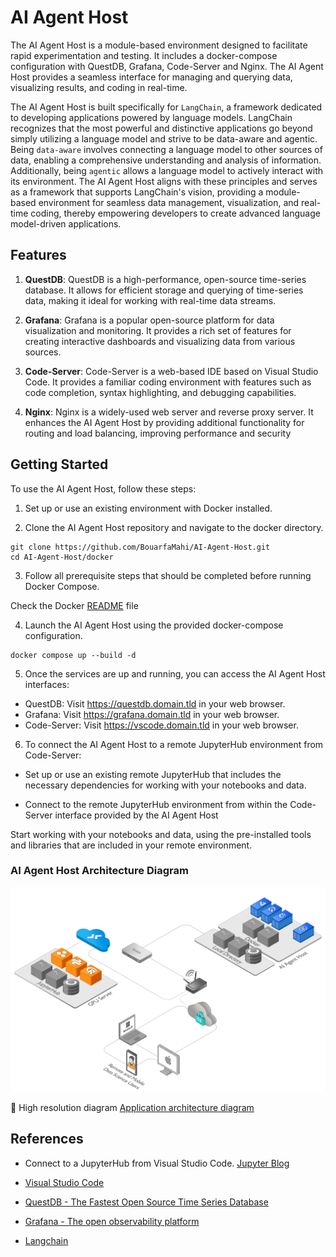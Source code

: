 # AI Agent Host

The AI Agent Host is a module-based environment designed to facilitate rapid experimentation and testing. It includes a docker-compose configuration with QuestDB, Grafana, Code-Server and Nginx. The AI Agent Host provides a seamless interface for managing and querying data, visualizing results, and coding in real-time.

The AI Agent Host is built specifically for `LangChain`, a framework dedicated to developing applications powered by language models. LangChain recognizes that the most powerful and distinctive applications go beyond simply utilizing a language model and strive to be data-aware and agentic. Being `data-aware` involves connecting a language model to other sources of data, enabling a comprehensive understanding and analysis of information. Additionally, being `agentic` allows a language model to actively interact with its environment. The AI Agent Host aligns with these principles and serves as a framework that supports LangChain's vision, providing a module-based environment for seamless data management, visualization, and real-time coding, thereby empowering developers to create advanced language model-driven applications.

## Features

1. **QuestDB**: QuestDB is a high-performance, open-source time-series database. It allows for efficient storage and querying of time-series data, making it ideal for working with real-time data streams.

2. **Grafana**: Grafana is a popular open-source platform for data visualization and monitoring. It provides a rich set of features for creating interactive dashboards and visualizing data from various sources.

3. **Code-Server**: Code-Server is a web-based IDE based on Visual Studio Code. It provides a familiar coding environment with features such as code completion, syntax highlighting, and debugging capabilities.

4. **Nginx**: Nginx is a widely-used web server and reverse proxy server. It enhances the AI Agent Host by providing additional functionality for routing and load balancing, improving performance and security

## Getting Started

To use the AI Agent Host, follow these steps:

1. Set up or use an existing environment with Docker installed.

2. Clone the AI Agent Host repository and navigate to the docker directory.
```
git clone https://github.com/BouarfaMahi/AI-Agent-Host.git
cd AI-Agent-Host/docker

```

3. Follow all prerequisite steps that should be completed before running Docker Compose.

Check the Docker [README](https://github.com/BouarfaMahi/AI-Agent-Host/tree/main/docker) file


4. Launch the AI Agent Host using the provided docker-compose configuration.

```
docker compose up --build -d

```

5. Once the services are up and running, you can access the AI Agent Host interfaces:

- QuestDB: Visit https://questdb.domain.tld in your web browser.
- Grafana: Visit https://grafana.domain.tld in your web browser.
- Code-Server: Visit https://vscode.domain.tld in your web browser.

6. To connect the AI Agent Host to a remote JupyterHub environment from Code-Server:

- Set up or use an existing remote JupyterHub that includes the necessary dependencies for working with your notebooks and data.

- Connect to the remote JupyterHub environment from within the Code-Server interface provided by the AI Agent Host

Start working with your notebooks and data, using the pre-installed tools and libraries that are included in your remote environment.


### AI Agent Host Architecture Diagram

 ![AI Agent Host diagram](./ai-agent-host-diagram.png)
 
:pencil: High resolution diagram [Application architecture diagram](https://raw.githubusercontent.com/BouarfaMahi/AI-Agent-Host/master/ai-agent-host-diagram.png)



## References


- Connect to a JupyterHub from Visual Studio Code. [Jupyter Blog](https://blog.jupyter.org/connect-to-a-jupyterhub-from-visual-studio-code-ed7ed3a31bcb)

- [Visual Studio Code](https://code.visualstudio.com/)

- [QuestDB - The Fastest Open Source Time Series Database](https://questdb.io/)

- [Grafana - The open observability platform](https://grafana.com/)

- [Langchain](https://python.langchain.com)


